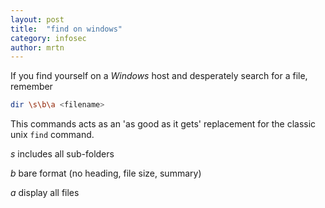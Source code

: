 ```yaml
---
layout: post
title:  "find on windows"
category: infosec
author: mrtn
---
```


If you find yourself on a _Windows_ host and desperately search for a file, remember 

```bash
dir \s\b\a <filename>
```

This commands acts as an 'as good as it gets' replacement for the classic unix `find` command. 


*s* includes all sub-folders

*b* bare format (no heading, file size, summary)

*a* display all files



